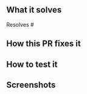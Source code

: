 <!--
Remember to create a title following the Conventional Commits guidelines. Examples for valid PR titles are:


fix: Some thing found in the repo
feat: Add some feature
refactor!: Make some refactor
feat(wallet-connect): Add some feature

Note that since PR titles only have a single line, you have to use the ! syntax for breaking changes.

For more examples, take a look at:
- https://www.conventionalcommits.org/en/v1.0.0
-->

## What it solves
Resolves #

## How this PR fixes it

## How to test it

## Screenshots
